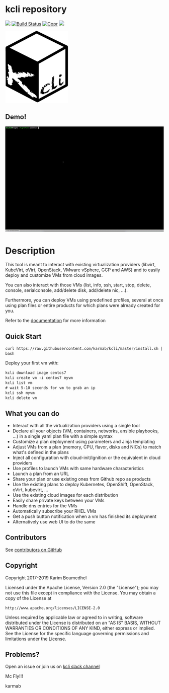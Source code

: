 # kcli repository

[![](https://dockerbuildbadges.quelltext.eu/status.svg?organization=karmab&repository=kcli)](https://hub.docker.com/r/karmab/kcli/builds/)
[![Build Status](https://travis-ci.org/karmab/kcli.svg?branch=master)](https://travis-ci.org/karmab/kcli)
[![Copr](https://copr.fedorainfracloud.org/coprs/karmab/kcli/package/kcli/status_image/last_build.png)](https://copr.fedorainfracloud.org/coprs/karmab/kcli/package/kcli)
[![](https://images.microbadger.com/badges/image/karmab/kcli.svg)](https://microbadger.com/images/karmab/kcli "Get your own image badge on microbadger.com")

![Screenshot](kcli.png)

## Demo!

![](kcli.gif)

# Description

This tool is meant to interact with existing virtualization providers (libvirt, KubeVirt, oVirt, OpenStack, VMware vSphere, GCP and AWS) and to easily deploy and customize VMs from cloud images.

You can also interact with those VMs (list, info, ssh, start, stop, delete, console, serialconsole, add/delete disk, add/delete nic, ...).

Furthermore, you can deploy VMs using predefined profiles, several at once using plan files or entire products for which plans were already created for you.

Refer to the [documentation](https://kcli.readthedocs.io) for more information

## Quick Start

```
curl https://raw.githubusercontent.com/karmab/kcli/master/install.sh | bash
```

Deploy your first vm with:

```
kcli download image centos7
kcli create vm -i centos7 myvm
kcli list vm
# wait 5-10 seconds for vm to grab an ip
kcli ssh myvm
kcli delete vm
```

##  What you can do

- Interact with all the virtualization providers using a single tool
- Declare all your objects (VM, containers, networks, ansible playbooks, ...) in a single yaml plan file with a simple syntax
- Customize a plan deployment using parameters and Jinja templating
- Adjust VMs from a plan (memory, CPU, flavor, disks and NICs) to match what's defined in the plans
- Inject all configuration with cloud-init/Ignition or the equivalent in cloud providers
- Use profiles to launch VMs with same hardware characteristics
- Launch a plan from an URL
- Share your plan or use existing ones from Github repo as products
- Use the existing plans to deploy Kubernetes, OpenShift, OpenStack, oVirt, kubevirt, ...
- Use the existing cloud images for each distribution
- Easily share private keys between your VMs
- Handle dns entries for the VMs
- Automatically subscribe your RHEL VMs
- Get a push button notification when a vm has finished its deployment
- Alternatively use web UI to do the same

## Contributors

See [contributors on GitHub](https://github.com/karmab/kcli/graphs/contributors)

## Copyright

Copyright 2017-2019 Karim Boumedhel

Licensed under the Apache License, Version 2.0 (the "License");
you may not use this file except in compliance with the License.
You may obtain a copy of the License at

    http://www.apache.org/licenses/LICENSE-2.0

Unless required by applicable law or agreed to in writing, software
distributed under the License is distributed on an "AS IS" BASIS,
WITHOUT WARRANTIES OR CONDITIONS OF ANY KIND, either express or implied.
See the License for the specific language governing permissions and
limitations under the License.

## Problems?

Open an issue or join us on [kcli slack channel](https://app.slack.com/client/T09NY5SBT/CU76B52JE)

Mc Fly!!!

karmab
